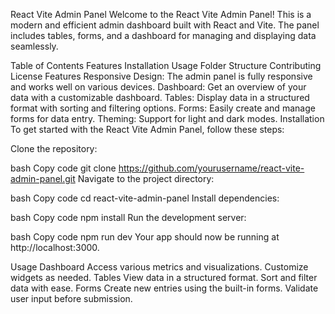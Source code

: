 React Vite Admin Panel
Welcome to the React Vite Admin Panel! This is a modern and efficient admin dashboard built with React and Vite. The panel includes tables, forms, and a dashboard for managing and displaying data seamlessly.

Table of Contents
Features
Installation
Usage
Folder Structure
Contributing
License
Features
Responsive Design: The admin panel is fully responsive and works well on various devices.
Dashboard: Get an overview of your data with a customizable dashboard.
Tables: Display data in a structured format with sorting and filtering options.
Forms: Easily create and manage forms for data entry.
Theming: Support for light and dark modes.
Installation
To get started with the React Vite Admin Panel, follow these steps:

Clone the repository:

bash
Copy code
git clone https://github.com/yourusername/react-vite-admin-panel.git
Navigate to the project directory:

bash
Copy code
cd react-vite-admin-panel
Install dependencies:

bash
Copy code
npm install
Run the development server:

bash
Copy code
npm run dev
Your app should now be running at http://localhost:3000.

Usage
Dashboard
Access various metrics and visualizations.
Customize widgets as needed.
Tables
View data in a structured format.
Sort and filter data with ease.
Forms
Create new entries using the built-in forms.
Validate user input before submission.
